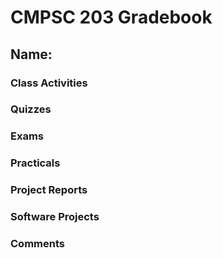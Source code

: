 # CMPSC 203 Gradebook

## Name:


### Class Activities


### 	Quizzes


### Exams


### Practicals


### Project Reports


### Software Projects
					

### Comments